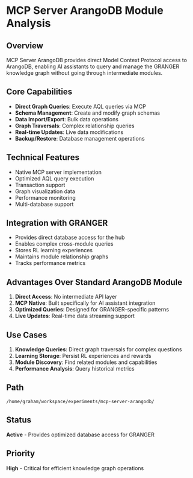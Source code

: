 # MCP Server ArangoDB Module Analysis

## Overview
MCP Server ArangoDB provides direct Model Context Protocol access to ArangoDB, enabling AI assistants to query and manage the GRANGER knowledge graph without going through intermediate modules.

## Core Capabilities
- **Direct Graph Queries**: Execute AQL queries via MCP
- **Schema Management**: Create and modify graph schemas
- **Data Import/Export**: Bulk data operations
- **Graph Traversals**: Complex relationship queries
- **Real-time Updates**: Live data modifications
- **Backup/Restore**: Database management operations

## Technical Features
- Native MCP server implementation
- Optimized AQL query execution
- Transaction support
- Graph visualization data
- Performance monitoring
- Multi-database support

## Integration with GRANGER
- Provides direct database access for the hub
- Enables complex cross-module queries
- Stores RL learning experiences
- Maintains module relationship graphs
- Tracks performance metrics

## Advantages Over Standard ArangoDB Module
1. **Direct Access**: No intermediate API layer
2. **MCP Native**: Built specifically for AI assistant integration
3. **Optimized Queries**: Designed for GRANGER-specific patterns
4. **Live Updates**: Real-time data streaming support

## Use Cases
1. **Knowledge Queries**: Direct graph traversals for complex questions
2. **Learning Storage**: Persist RL experiences and rewards
3. **Module Discovery**: Find related modules and capabilities
4. **Performance Analysis**: Query historical metrics

## Path
`/home/graham/workspace/experiments/mcp-server-arangodb/`

## Status
**Active** - Provides optimized database access for GRANGER

## Priority
**High** - Critical for efficient knowledge graph operations
